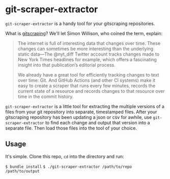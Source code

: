 # git-scraper-extractor

`git-scraper-extractor` is a handy tool for your gitscraping repositories.

What is [gitscraping](https://simonwillison.net/2020/Oct/9/git-scraping/)? We'll let Simon Willison, who coined the term, explain:

>The internet is full of interesting data that changes over time. These changes can sometimes be more interesting than the underlying static data—The @nyt_diff Twitter account tracks changes made to New York Times headlines for example, which offers a fascinating insight into that publication’s editorial process.
>
>We already have a great tool for efficiently tracking changes to text over time: Git. And GitHub Actions (and other CI systems) make it easy to create a scraper that runs every few minutes, records the current state of a resource and records changes to that resource over time in the commit history.

`git-scraper-extractor` is a little tool for extracting the multiple versions of a files from your git repository into separate, timestamped files. After your gitscraping repository has been updating a json or csv for awhile, use `git-scraper-extractor` to find each change and output that version into a separate file. Then load those files into the tool of your choice.

## Usage

It's simple. Clone this repo, `cd` into the directory and run:

`$ bundle install`
`$ ./git-scraper-extractor /path/to/repo /path/to/output`